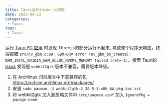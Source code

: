 ```yaml
---
title: Tauri运行three.js报错
date: 2023-04-23
categories:
 - Tauri
tags:
 - Tauri
---
```


运行 [Tauri PC 应用](https://chuntian.press/posts/2022-01-09-Tauri%E7%9A%84PC%E5%BA%94%E7%94%A8.html) 时发现 Three.js的部分运行不起来, 导致整个程序无响应，终端报错 `src/nv_gbm.c:99: GBM-DRV error (nv_gbm_bo_create): DRM_IOCTL_NVIDIA_GEM_ALLOC_NVKMS_MEMORY failed (ret=-1)`。搜索 Tauri的 [issus](https://github.com/tauri-apps/tauri/issues/6559) 发现是 `webkit2gtk` 版本不兼容，需要版本降级。

1. 在 Archlinux 归档版本中下载兼容的包 https://archive.archlinux.org/packages/
2. 安装 `sudo pacman -U webkit2gtk-2.38.5-1-x86_64.pkg.tar.zst`
3. 将 webkit2gtk 加入到忽略文件中  `/etc/pacman.conf` 加入 `IgnorePkg = pacage-name` 